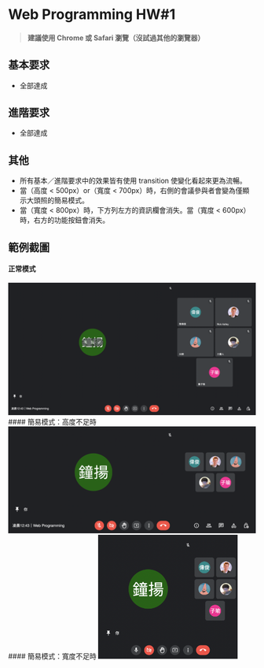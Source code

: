 # Web Programming HW#1

> #### 建議使用 Chrome 或 Safari 瀏覽（沒試過其他的瀏覽器）

## 基本要求
- 全部達成

## 進階要求
- 全部達成

## 其他
- 所有基本／進階要求中的效果皆有使用 transition 使變化看起來更為流暢。
- 當（高度 < 500px）or（寬度 < 700px）時，右側的會議參與者會變為僅顯示大頭照的簡易模式。
- 當（寬度 < 800px）時，下方列左方的資訊欄會消失。當（寬度 < 600px）時，右方的功能按鈕會消失。

## 範例截圖
#### 正常模式
<img src="demo-img/demo-1.png" width="729">
#### 簡易模式：高度不足時
<img src="demo-img/demo-2.png" width="526">
#### 簡易模式：寬度不足時
<img src="demo-img/demo-3.png" width="284">